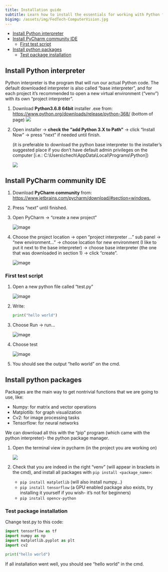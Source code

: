 ```yaml
---
title: Installation guide
subtitle: Learn how to install the essentials for working with Python from your own computer
bigimg: /assets/img/FedTech-ComputerVision.jpg
---
```

 
- [Install Python interpreter](#install-python-interpreter)
- [Install PyCharm community IDE](#install-pycharm-community-ide)
  - [First test script](#first-test-script)
- [Install python packages](#install-python-packages)
  - [Test package installation](#test-package-installation)
 
## Install Python interpreter

Python interpreter is the program that will run our actual Python code. The default downloaded interpreter is also called “base interpreter”, and for each project it’s recommended to open a new virtual environment (“venv”) with its own “project interpreter”.

1. Download **Python3.6.8 64bit** installer .exe from: <https://www.python.org/downloads/release/python-368/> (bottom of page)
    ![](images/2019-10-23-12-10-10.png)

    
2. Open installer -> **check the “add Python 3.X to Path”** -> click “Install Now” -> press “next” if needed until finish.
   
    (it is preferable to download the python base interpreter to the installer’s suggested place if you don’t have default admin privileges on the computer [i.e.: C:\Users\chech\AppData\Local\Programs\Python])

    ![](images/2019-10-23-12-14-16.png)

## Install PyCharm community IDE

1. Download **PyCharm community** from: <https://www.jetbrains.com/pycharm/download/#section=windows.>
2. Press “next” until finished.
3. Open PyCharm -> “create a new project” 
  
    ![image](images/pycharm_welcome_screen.png)

4. Choose the project location -> open “project interpreter …” sub panel -> “new environment…” -> choose location for new environment (I like to put it next to the base interpreter) -> choose base interpreter (the one that was downloaded in section 1) -> click “create”.
   
    ![image](images/pycharm_new_proj_screen.png)

### First test script

1. Open a new python file called “test.py”

    ![image](images/pycharm_new_file_screen.png)

2. Write:

    ```python
    print("hello world")
    ```

3. Choose Run -> run…
   
    ![image](images/pycharm_run_script.png)

4. Choose test

    ![image](images/pycharm_run_script_config.png)

5. You should see the output “hello world” on the cmd.

## Install python packages

Packages are the main way to get nontrivial functions that we are going to use, like:

- Numpy: for matrix and vector operations
- Matplotlib: for graph visualization
- Cv2: for image processing tasks
- Tensorflow: for neural networks

We can download all this with the “pip” program (which came with the python interpreter)- the python package manager.

1. Open the terminal view in pycharm (in the project you are working on)
   
   ![](images/2019-09-22-12-57-48.png)

2. Check that you are indeed in the right “venv” (will appear in brackets in the cmd), and install all packages with `pip install <package_name>`:
   - `pip install matplotlib` (will also install numpy…)
   - `pip install tensorflow` (a GPU enabled package also exists, try installing it yourself if you wish- it’s not for beginners)
   - `pip install opencv-python`

### Test package installation

Change test.py to this code:

```python
import tensorflow as tf
import numpy as np
import matplotlib.pyplot as plt
import cv2

print("hello world")
```

If all installation went well, you should see  “hello world" in the cmd.
